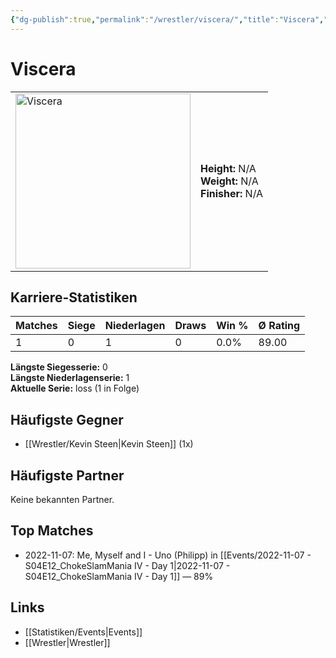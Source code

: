 ```yaml
---
{"dg-publish":true,"permalink":"/wrestler/viscera/","title":"Viscera","tags":["wrestler"],"noteIcon":""}
---
```



# Viscera

<table>
        <tr>
        <td><img src="https://github.com/CptSpaulding1980/choke-slam-wrestling/releases/download/images/Viscera.png" width="280" alt="Viscera"></td>
        <td>
        <b>Height:</b> N/A<br>
        <b>Weight:</b> N/A<br>
        <b>Finisher:</b> N/A<br>
        </td>
        </tr>
        </table>
        
## Karriere-Statistiken

| Matches | Siege | Niederlagen | Draws | Win % | Ø Rating |
|---------|-------|-------------|-------|-------|-----------|
| 1 | 0 | 1 | 0 | 0.0% | 89.00 |

**Längste Siegesserie:** 0<br>**Längste Niederlagenserie:** 1<br>**Aktuelle Serie:** loss (1 in Folge)


## Häufigste Gegner
- [[Wrestler/Kevin Steen\|Kevin Steen]] (1x)

## Häufigste Partner
Keine bekannten Partner.

## Top Matches
- 2022-11-07: Me, Myself and I - Uno (Philipp) in [[Events/2022-11-07 - S04E12_ChokeSlamMania IV - Day 1\|2022-11-07 - S04E12_ChokeSlamMania IV - Day 1]] — 89%

## Links
- [[Statistiken/Events\|Events]]
- [[Wrestler\|Wrestler]]
